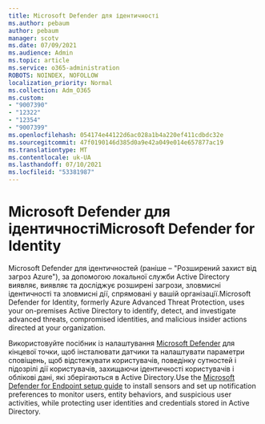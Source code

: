 ```yaml
---
title: Microsoft Defender для ідентичності
ms.author: pebaum
author: pebaum
manager: scotv
ms.date: 07/09/2021
ms.audience: Admin
ms.topic: article
ms.service: o365-administration
ROBOTS: NOINDEX, NOFOLLOW
localization_priority: Normal
ms.collection: Adm_O365
ms.custom:
- "9007390"
- "12322"
- "12354"
- "9007399"
ms.openlocfilehash: 054174e44122d6ac028a1b4a220ef411cdbdc32e
ms.sourcegitcommit: 47f0190146d385d0a9e42a049e014e657877ac19
ms.translationtype: MT
ms.contentlocale: uk-UA
ms.lasthandoff: 07/10/2021
ms.locfileid: "53381987"
---
```

# <a name="microsoft-defender-for-identity"></a><span data-ttu-id="d6148-102">Microsoft Defender для ідентичності</span><span class="sxs-lookup"><span data-stu-id="d6148-102">Microsoft Defender for Identity</span></span>

<span data-ttu-id="d6148-103">Microsoft Defender для ідентичностей (раніше – "Розширений захист від загроз Azure"), за допомогою локальної служби Active Directory виявляє, виявляє та досліджує розширені загрози, зловмисні ідентичності та зловмисні дії, спрямовані у вашій організації.</span><span class="sxs-lookup"><span data-stu-id="d6148-103">Microsoft Defender for Identity, formerly Azure Advanced Threat Protection, uses your on-premises Active Directory to identify, detect, and investigate advanced threats, compromised identities, and malicious insider actions directed at your organization.</span></span> 

<span data-ttu-id="d6148-104">Використовуйте посібник із налаштування [Microsoft Defender](https://admin.microsoft.com/adminportal/home#/modernonboarding/defenderatpsetup) для кінцевої точки, щоб інсталювати датчики та налаштувати параметри сповіщень, щоб відстежувати користувачів, поведінку сутностей і підозрілі дії користувачів, захищаючи ідентичності користувачів і облікові дані, які зберігаються в Active Directory.</span><span class="sxs-lookup"><span data-stu-id="d6148-104">Use the [‎Microsoft Defender for Endpoint‎ setup guide](https://admin.microsoft.com/adminportal/home#/modernonboarding/defenderatpsetup) to install sensors and set up notification preferences to monitor users, entity behaviors, and suspicious user activities, while protecting user identities and credentials stored in Active Directory.</span></span>
